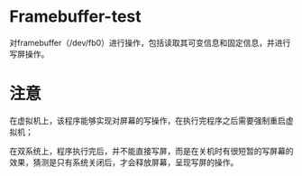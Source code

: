# Framebuffer-test
对framebuffer（/dev/fb0）进行操作，包括读取其可变信息和固定信息，并进行写屏操作。
# 注意
在虚拟机上，该程序能够实现对屏幕的写操作，在执行完程序之后需要强制重启虚拟机；

在双系统上，程序执行完后，并不能直接写屏，而是在关机时有很短暂的写屏幕的效果，猜测是只有系统关闭后，才会释放屏幕，呈现写屏的操作。
